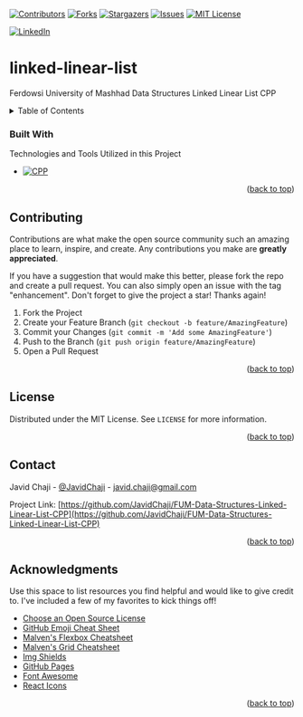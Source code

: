 <a name="readme-top"></a>


[![Contributors][contributors-shield]][contributors-url]
[![Forks][forks-shield]][forks-url]
[![Stargazers][stars-shield]][stars-url]
[![Issues][issues-shield]][issues-url]
[![MIT License][license-shield]][license-url]



[![LinkedIn][linkedin-shield]][javid-linkedin-url]

# linked-linear-list

Ferdowsi University of Mashhad Data Structures Linked Linear List CPP



<!-- TABLE OF CONTENTS -->
<details>
  <summary>Table of Contents</summary>
  <ol>
    <li>
      <a href="#about-the-project">About The Project</a>
      <ul>
        <li><a href="#built-with">Built With</a></li>
      </ul>
    </li>
    <li>
      <a href="#getting-started">Getting Started</a>
      <ul>
        <li><a href="#prerequisites">Prerequisites</a></li>
        <li><a href="#installation">Installation</a></li>
      </ul>
    </li>
    <li><a href="#usage">Usage</a></li>
    <li><a href="#roadmap">Roadmap</a></li>
    <li><a href="#contributing">Contributing</a></li>
    <li><a href="#license">License</a></li>
    <li><a href="#contact">Contact</a></li>
    <li><a href="#acknowledgments">Acknowledgments</a></li>
  </ol>
</details>





### Built With

Technologies and Tools Utilized in this Project


* [![CPP][CPP-Shield]][CPP-url]

<p align="right">(<a href="#readme-top">back to top</a>)</p>





<!-- CONTRIBUTING -->
## Contributing

Contributions are what make the open source community such an amazing place to learn, inspire, and create. Any contributions you make are **greatly appreciated**.

If you have a suggestion that would make this better, please fork the repo and create a pull request. You can also simply open an issue with the tag "enhancement".
Don't forget to give the project a star! Thanks again!

1. Fork the Project
2. Create your Feature Branch (`git checkout -b feature/AmazingFeature`)
3. Commit your Changes (`git commit -m 'Add some AmazingFeature'`)
4. Push to the Branch (`git push origin feature/AmazingFeature`)
5. Open a Pull Request

<p align="right">(<a href="#readme-top">back to top</a>)</p>




<!-- LICENSE -->
## License

Distributed under the MIT License. See `LICENSE` for more information.

<p align="right">(<a href="#readme-top">back to top</a>)</p>



<!-- CONTACT -->
## Contact

Javid Chaji - [@JavidChaji](https://twitter.com/JavidChaji) - javid.chaji@gmail.com

Project Link: [https://github.com/JavidChaji/FUM-Data-Structures-Linked-Linear-List-CPP](https://github.com/JavidChaji/FUM-Data-Structures-Linked-Linear-List-CPP)

<p align="right">(<a href="#readme-top">back to top</a>)</p>




<!-- ACKNOWLEDGMENTS -->
## Acknowledgments

Use this space to list resources you find helpful and would like to give credit to. I've included a few of my favorites to kick things off!

* [Choose an Open Source License](https://choosealicense.com)
* [GitHub Emoji Cheat Sheet](https://www.webpagefx.com/tools/emoji-cheat-sheet)
* [Malven's Flexbox Cheatsheet](https://flexbox.malven.co/)
* [Malven's Grid Cheatsheet](https://grid.malven.co/)
* [Img Shields](https://shields.io)
* [GitHub Pages](https://pages.github.com)
* [Font Awesome](https://fontawesome.com)
* [React Icons](https://react-icons.github.io/react-icons/search)

<p align="right">(<a href="#readme-top">back to top</a>)</p>






<!-- MARKDOWN LINKS & IMAGES -->
<!-- https://www.markdownguide.org/basic-syntax/#reference-style-links -->
<!-- https://ileriayo.github.io/markdown-badges/ -->

<!-- Contributors -->
[contributors-shield]: https://img.shields.io/github/contributors/javidchaji/FUM-Data-Structures-Linked-Linear-List-CPP.svg?style=for-the-badge

[contributors-url]: https://github.com/javidchaji/FUM-Data-Structures-Linked-Linear-List-CPP/graphs/contributors

<!-- Forks -->
[forks-shield]: https://img.shields.io/github/forks/javidchaji/FUM-Data-Structures-Linked-Linear-List-CPP.svg?style=for-the-badge

[forks-url]: https://github.com/javidchaji/FUM-Data-Structures-Linked-Linear-List-CPP/network/members


<!-- Stars -->
[stars-shield]: https://img.shields.io/github/stars/javidchaji/FUM-Data-Structures-Linked-Linear-List-CPP.svg?style=for-the-badge

[stars-url]: https://github.com/javidchaji/FUM-Data-Structures-Linked-Linear-List-CPP/stargazers


<!-- Issues -->
[issues-shield]: https://img.shields.io/github/issues/javidchaji/FUM-Data-Structures-Linked-Linear-List-CPP.svg?style=for-the-badge

[issues-url]: https://github.com/javidchaji/FUM-Data-Structures-Linked-Linear-List-CPP/issues


<!-- License -->
[license-shield]: https://img.shields.io/github/license/javidchaji/FUM-Data-Structures-Linked-Linear-List-CPP.svg?style=for-the-badge

[license-url]: https://github.com/javidchaji/FUM-Data-Structures-Linked-Linear-List-CPP/blob/master/LICENSE


<!-- Linkedin -->
[linkedin-shield]: https://img.shields.io/badge/linkedin-%230077B5.svg?style=for-the-badge&logo=linkedin&logoColor=white

[javid-linkedin-url]: https://linkedin.com/in/javidchaji



[CPP-Shield]: https://img.shields.io/badge/C%2B%2B-00599C?style=for-the-badge&logo=c%2B%2B&logoColor=white
[CPP-url]: https://isocpp.org/
